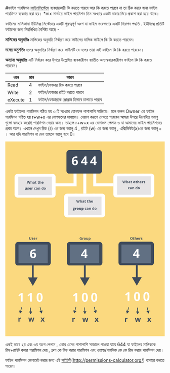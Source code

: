 #ফাইল পারমিশন 
[ফাইলসিস্টেমে](https://en.wikipedia.org/wiki/File_system_permissions) ব্যবহারকারী কি করতে পারবে আর কি করতে পারবে না তা ঠিক করার জন্য ফাইল পারমিশন ব্যবহার করা হয়। *nix সার্ভারে ফাইল পারমিশন তিন সংখ্যার একটা নাম্বার দিয়ে প্রকাশ করা হয়ে থাকে। 

ফাইলের মালিকানা ইউনিক্স সিস্টেমের একটি গুরুত্বপূর্ণ অংশ যা ফাইল সংরক্ষণের একটি নিরাপদ পদ্ধতি . ইউনিক্সে প্রতিটি ফাইলের জন্য নিম্নলিখিত বৈশিষ্ট্য আছে -

**মালিকের অনুমতিঃ**  মালিকের অনুমতি নির্ধারণ করে ফাইলের মালিক ফাইলে কি কি করতে পারবেন।

**দলের অনুমতিঃ** দলের অনুমতির নির্ধারণ করে ফাইলটি যে দলের তারা এই ফাইলে কি কি করতে পারবেন।

**অন্যান্য অনুমতিঃ** এটি নির্ধারন করে উ্পরে উল্লেখিত ব্যবকারীগন ব্যাতীত অন্যান্বহারকারীগন ফাইলে কি কি করতে পারবেন।

| ধরন | মান | কারন |
| -- | -- | -- |
| Read | 4 | ফাইল/ফোডার রিড করতে পারবে |
| Write | 2 | ফাইল/ফোডার রাইট করতে পারবে |
| eXecute | 1 | ফাইল/ফোডারকে প্রোগ্রাম হিসাবে চালাতে পারবে |

একটা ফাইলের পারমিশন গঠিত হয় ৩ টি সংখ্যার যোগফল পাশাপাশি সাজিয়ে। মনে করুন Owner এর ফাইল পারমিশন গঠিত হয় r+w+x এর যোগফলের মাধ্যমে। খেয়াল করলে দেখতে পারবেন আমরা উপরে উলেখিত ভ্যালু গুলো ব্যবহার করেছি পারমিশন দেয়ার জন্য। তাহলে r+w+x এর যোগফল পেলাম ৬ যা আমাদের ফাইল পারমিশনের প্রথম অংশ। এখানে দেখুন রিড (r) এর জন্য ভ্যালু 4 , রাইট (w) এর জন্য ভ্যালু , এক্সিকিউট(x)এর জন্য ভ্যালু ০ । আর যদি পারমিশন না দেন তাহলে ভ্যালু হবে 0।

![](7.jpg)

একই ভাবে ২য় এবং ৩য় অংশ পেলাম , এবার এদের পাশাপাশি সাজালে পাওয়া যায়ে 644 যা ফাইলের মালিককে রিড+রাইট করার পারমিশন দেয় , গ্রুপ কে রিড করার পারমিশন এবং ওয়াল্ড/পাবলিক কে কে রিড করার পারমিশন দেয়।

ফাইল পারমিশন জেনারেট করার জন্য এই [সাইটটি](http://permissions-calculator.org/)(http://permissions-calculator.org/) ব্যবহার করতে পারেন।
